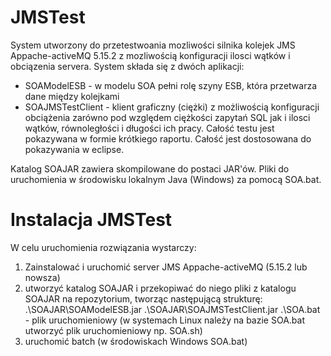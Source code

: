 # JMSTest
System utworzony do przetestwoania mozliwości silnika kolejek JMS Appache-activeMQ 5.15.2 z mozliwością konfiguracji ilosci wątków i obciązenia servera. System składa się z dwóch aplikacji:
- SOAModelESB - w modelu SOA pełni rolę szyny ESB, która przetwarza dane między kolejkami
- SOAJMSTestClient - klient graficzny (ciężki) z możliwością konfiguracji obciążenia zarówno pod względem ciężkości zapytań SQL jak i ilosci wątków, równoległości i długości ich pracy. Całość testu jest pokazywana w formie krótkiego raportu. 
Całość jest dostosowana do pokazywania w eclipse.

Katalog SOAJAR zawiera skompilowane do postaci JAR'ów. Pliki do uruchomienia w środowisku lokalnym Java (Windows) za pomocą SOA.bat.

# Instalacja JMSTest
W celu uruchomienia rozwiązania wystarczy:
1. Zainstalować i uruchomić server JMS Appache-activeMQ (5.15.2 lub nowsza)
2. utworzyć katalog SOAJAR i przekopiwać do niego pliki z katalogu SOAJAR na repozytorium, tworząc następującą strukturę:
.\SOAJAR\SOAModelESB.jar
.\SOAJAR\SOAJMSTestClient.jar
.\SOA.bat - plik uruchomieniowy (w systemach Linux należy na bazie SOA.bat utworzyć plik uruchomieniowy np. SOA.sh)
3. uruchomić batch (w środowiskach Windows SOA.bat)
